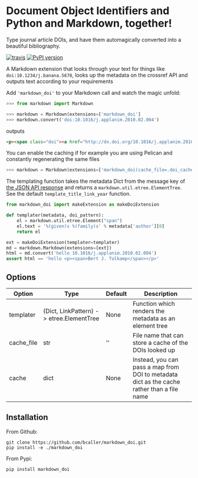 # Document Object Identifiers and Python and Markdown, together!

Type journal article DOIs, and have them automagically converted into a beautiful bibliography.

[![travis](https://travis-ci.org/bcaller/markdown_doi.svg)](https://travis-ci.org/bcaller/markdown_doi)
[![PyPI version](https://badge.fury.io/py/markdown_doi.svg)](https://badge.fury.io/py/markdown_doi)

A Markdown extension that looks through your text for things like `doi:10.1234/j.banana.5678`,
looks up the metadata on the crossref API and outputs text according to your requirements

Add `'markdown_doi'` to your Markdown call and watch the magic unfold:

```python
>>> from markdown import Markdown

>>> markdown = Markdown(extensions=['markdown_doi']
>>> markdown.convert('doi:10.1016/j.applanim.2010.02.004')
```
outputs
```html
<p><span class="doi"><a href="http://dx.doi.org/10.1016/j.applanim.2010.02.004">Are cows more likely to lie down the longer they stand?</a> <span class="doi-year">(2010)</span></span></p>
```

You can enable the caching if for example you are using Pelican and constantly regenerating the same files

```python
>>> markdown = Markdown(extensions=['markdown_doi(cache_file=.doi_cache)']
```

The templating function takes the metadata Dict from the
message key of [the JSON API response](https://api.crossref.org/works/10.1016/j.applanim.2010.02.004)
and returns a `markdown.util.etree.ElementTree`. See the default `template_title_link_year` function.

```python
from markdown_doi import makeExtension as makeDoiExtension

def templater(metadata, doi_pattern):
    el = markdown.util.etree.Element("span")
    el.text = '%(given)s %(family)s' % metadata['author'][0]
    return el

ext = makeDoiExtension(templater=templater)
md = markdown.Markdown(extensions=[ext])
html = md.convert('hello 10.1016/j.applanim.2010.02.004')
assert html == 'hello <p><span>Bert J. Tolkamp</span></p>'
```

## Options
| Option    | Type | Default |Description |
|-----------|------|---------|------------|
| templater | (Dict, LinkPattern) -> etree.ElementTree | None | Function which renders the metadata as an element tree |
| cache_file | str | '' | File name that can store a cache of the DOIs looked up |
| cache | dict | None | Instead, you can pass a map from DOI to metadata dict as the cache rather than a file name |


## Installation
From Github:

```
git clone https://github.com/bcaller/markdown_doi.git
pip install -e ./markdown_doi
```

From Pypi:

```
pip install markdown_doi
```
